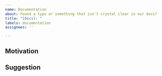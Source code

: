 ```yaml
---
name: Documentation
about: Found a typo or something that isn't crystal clear in our docs?
title: "[Docs]: "
labels: documentation
assignees: ''

---
```


<!-- Thanks for taking the time to open an issue and help us make project better! -->

## Motivation

<!-- Why should we update our docs? -->



## Suggestion

<!-- What should we do instead? -->

